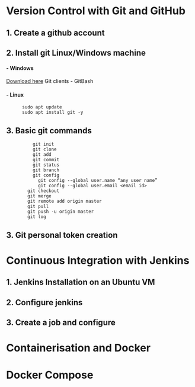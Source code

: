 #  Version Control with Git and GitHub

## 1. Create a github account
## 2. Install git Linux/Windows machine

#### - Windows
[Download here](https://git-scm.com/downloads)
Git clients - GitBash

#### - Linux

          sudo apt update
          sudo apt install git -y
          
## 3. Basic git commands

              git init
              git clone
              git add
              git commit
              git status
              git branch
              git config
                git config --global user.name “any user name”
                git config --global user.email <email id>
            git checkout
            git merge
            git remote add origin master
            git pull
            git push -u origin master
            git log
            
## 3. Git personal token creation
                   
#  Continuous Integration with Jenkins

## 1. Jenkins Installation on an Ubuntu VM

## 2. Configure jenkins

## 3. Create a job and configure

## 

#  Containerisation and Docker

#  Docker Compose
